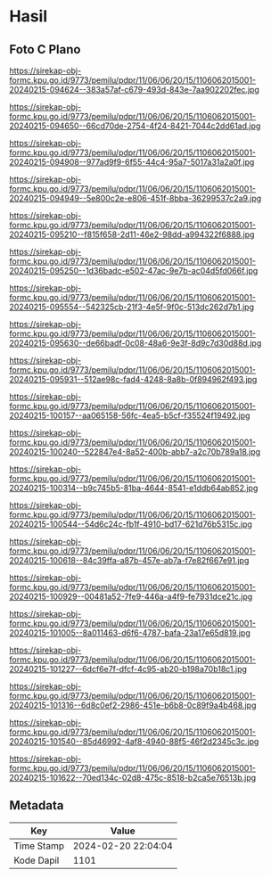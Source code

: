 # Hasil

## Foto C Plano

https://sirekap-obj-formc.kpu.go.id/9773/pemilu/pdpr/11/06/06/20/15/1106062015001-20240215-094624--383a57af-c679-493d-843e-7aa902202fec.jpg

https://sirekap-obj-formc.kpu.go.id/9773/pemilu/pdpr/11/06/06/20/15/1106062015001-20240215-094650--66cd70de-2754-4f24-8421-7044c2dd61ad.jpg

https://sirekap-obj-formc.kpu.go.id/9773/pemilu/pdpr/11/06/06/20/15/1106062015001-20240215-094908--977ad9f9-6f55-44c4-95a7-5017a31a2a0f.jpg

https://sirekap-obj-formc.kpu.go.id/9773/pemilu/pdpr/11/06/06/20/15/1106062015001-20240215-094949--5e800c2e-e806-451f-8bba-36299537c2a9.jpg

https://sirekap-obj-formc.kpu.go.id/9773/pemilu/pdpr/11/06/06/20/15/1106062015001-20240215-095210--f815f658-2d11-46e2-98dd-a994322f6888.jpg

https://sirekap-obj-formc.kpu.go.id/9773/pemilu/pdpr/11/06/06/20/15/1106062015001-20240215-095250--1d36badc-e502-47ac-9e7b-ac04d5fd066f.jpg

https://sirekap-obj-formc.kpu.go.id/9773/pemilu/pdpr/11/06/06/20/15/1106062015001-20240215-095554--542325cb-21f3-4e5f-9f0c-513dc262d7b1.jpg

https://sirekap-obj-formc.kpu.go.id/9773/pemilu/pdpr/11/06/06/20/15/1106062015001-20240215-095630--de66badf-0c08-48a6-9e3f-8d9c7d30d88d.jpg

https://sirekap-obj-formc.kpu.go.id/9773/pemilu/pdpr/11/06/06/20/15/1106062015001-20240215-095931--512ae98c-fad4-4248-8a8b-0f894962f493.jpg

https://sirekap-obj-formc.kpu.go.id/9773/pemilu/pdpr/11/06/06/20/15/1106062015001-20240215-100157--aa065158-56fc-4ea5-b5cf-f35524f19492.jpg

https://sirekap-obj-formc.kpu.go.id/9773/pemilu/pdpr/11/06/06/20/15/1106062015001-20240215-100240--522847e4-8a52-400b-abb7-a2c70b789a18.jpg

https://sirekap-obj-formc.kpu.go.id/9773/pemilu/pdpr/11/06/06/20/15/1106062015001-20240215-100314--b9c745b5-81ba-4644-8541-e1ddb64ab852.jpg

https://sirekap-obj-formc.kpu.go.id/9773/pemilu/pdpr/11/06/06/20/15/1106062015001-20240215-100544--54d6c24c-fb1f-4910-bd17-621d76b5315c.jpg

https://sirekap-obj-formc.kpu.go.id/9773/pemilu/pdpr/11/06/06/20/15/1106062015001-20240215-100618--84c39ffa-a87b-457e-ab7a-f7e82f667e91.jpg

https://sirekap-obj-formc.kpu.go.id/9773/pemilu/pdpr/11/06/06/20/15/1106062015001-20240215-100929--00481a52-7fe9-446a-a4f9-fe7931dce21c.jpg

https://sirekap-obj-formc.kpu.go.id/9773/pemilu/pdpr/11/06/06/20/15/1106062015001-20240215-101005--8a011463-d6f6-4787-bafa-23a17e65d819.jpg

https://sirekap-obj-formc.kpu.go.id/9773/pemilu/pdpr/11/06/06/20/15/1106062015001-20240215-101227--6dcf6e7f-dfcf-4c95-ab20-b198a70b18c1.jpg

https://sirekap-obj-formc.kpu.go.id/9773/pemilu/pdpr/11/06/06/20/15/1106062015001-20240215-101316--6d8c0ef2-2986-451e-b6b8-0c89f9a4b468.jpg

https://sirekap-obj-formc.kpu.go.id/9773/pemilu/pdpr/11/06/06/20/15/1106062015001-20240215-101540--85d46992-4af8-4940-88f5-46f2d2345c3c.jpg

https://sirekap-obj-formc.kpu.go.id/9773/pemilu/pdpr/11/06/06/20/15/1106062015001-20240215-101622--70ed134c-02d8-475c-8518-b2ca5e76513b.jpg


## Metadata

| Key        | Value               |
| ---------- | ------------------- |
| Time Stamp | 2024-02-20 22:04:04 |
| Kode Dapil | 1101                |



